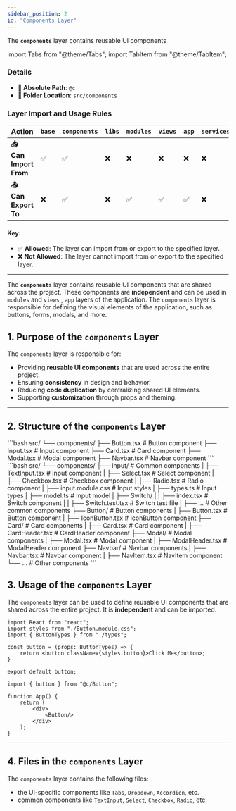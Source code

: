 ```yaml
---
sidebar_position: 2
id: "Components Layer"
---
```


The **`components`** layer contains reusable UI components

import Tabs from "@theme/Tabs";
import TabItem from "@theme/TabItem";

<div style={{
 border: '2px solid var(--border-color)',
  borderRadius: '8px',
  padding: '16px',
  backgroundColor: 'var(--background-color)',
  margin: '16px 0',
  boxShadow: '0 2px 4px rgba(0, 0, 0, 0.1)',
  color: 'var(--text-color)'
}}>

### Details
  - **📁 Absolute Path**: `@c`
  - **📁 Folder Location**: `src/components`
</div>

### Layer Import and Usage Rules

| **Action**            | **`base`** | **`components`** | **`libs`** | **`modules`** | **`views`** | **`app`** | **`services`** |
| --------------------- | ---------- | ---------------- | ---------- | ------------- | ----------- | --------- | -------------- |
| **📥 Can Import From** | ✅          | ✅                | ❌          | ❌             | ❌           | ❌         | ❌              |
| **📤 Can Export To**   | ❌          | ✅                | ❌          | ✅             | ✅           | ✅         | ❌              |


#### Key:
- ✅ **Allowed**: The layer can import from or export to the specified layer.
- ❌ **Not Allowed**: The layer cannot import from or export to the specified layer.

---

The **`components`** layer contains reusable UI components that are shared across the project. These components are **independent** and can be used in `modules` and `views` , `app` layers of the application. The `components` layer is responsible for defining the visual elements of the application, such as buttons, forms, modals, and more.

## 1. Purpose of the `components` Layer

The `components` layer is responsible for:
- Providing **reusable UI components** that are used across the entire project.
- Ensuring **consistency** in design and behavior.
- Reducing **code duplication** by centralizing shared UI elements.
- Supporting **customization** through props and theming.

---

## 2. Structure of the `components` Layer

<Tabs>
  <TabItem value="small" label="Small Project" default>
     ```bash
        src/
        └── components/
            ├── Button.tsx          # Button component
            ├── Input.tsx           # Input component
            ├── Card.tsx            # Card component
            ├── Modal.tsx           # Modal component
            ├── Navbar.tsx          # Navbar component
    ```
  </TabItem>

  <TabItem value="large" label="Large Project">
```bash
        src/
        └── components/
            ├── Input/                  # Common components
            |   ├── TextInput.tsx       # Input component
            |   ├── Select.tsx          # Select component
            |   ├── Checkbox.tsx        # Checkbox component
            |   ├── Radio.tsx           # Radio component
            |   ├── input.module.css    # Input styles
            |   ├── types.ts            # Input types
            |   ├── model.ts            # Input model
            |   ├── Switch/
            |   |   ├── index.tsx       # Switch component
            |   |   ├── Switch.test.tsx # Switch test file
            |   ├── ...                 # Other common components
            ├── Button/                 # Button components
            |   ├── Button.tsx          # Button component
            |   ├── IconButton.tsx      # IconButton component
            ├── Card/                   # Card components
            |   ├── Card.tsx            # Card component
            |   ├── CardHeader.tsx      # CardHeader component
            ├── Modal/                  # Modal components
            |   ├── Modal.tsx           # Modal component
            |   ├── ModalHeader.tsx     # ModalHeader component
            ├── Navbar/                 # Navbar components
            |   ├── Navbar.tsx          # Navbar component
            |   ├── NavItem.tsx         # NavItem component
            └── ...                     # Other components
    ```
  </TabItem>

</Tabs>

## 3. Usage of the `components` Layer

The `components` layer can be used to define reusable UI components that are shared across the entire project. It is **independent** and can be imported.

```tsx title="src/components/Button.tsx"
import React from "react";
import styles from "./Button.module.css";
import { ButtonTypes } from "./types";

const button = (props: ButtonTypes) => {
    return <button className={styles.button}>Click Me</button>;
}

export default button;
```

```tsx title="src/app/index.tsx"
import { button } from "@c/Button";

function App() {
    return (
        <div>
            <Button/>
        </div>
    );
}
```
---

## 4. Files in the `components` Layer

The `components` layer contains the following files:

- the UI-specific components like `Tabs`, `Dropdown`, `Accordion`, etc.
- common components like `TextInput`, `Select`, `Checkbox`, `Radio`, etc.